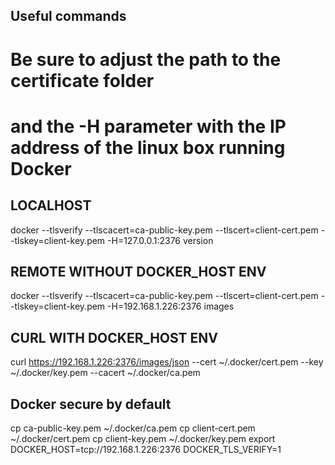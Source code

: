 ## Useful commands
#  Be sure to adjust the path to the certificate folder
#  and the -H parameter with the IP address of the linux box running Docker
## LOCALHOST
docker --tlsverify --tlscacert=ca-public-key.pem --tlscert=client-cert.pem --tlskey=client-key.pem -H=127.0.0.1:2376 version
## REMOTE WITHOUT DOCKER_HOST ENV
docker --tlsverify --tlscacert=ca-public-key.pem --tlscert=client-cert.pem --tlskey=client-key.pem -H=192.168.1.226:2376 images
## CURL WITH DOCKER_HOST ENV
curl https://192.168.1.226:2376/images/json --cert ~/.docker/cert.pem --key ~/.docker/key.pem --cacert ~/.docker/ca.pem

## Docker secure by default 
cp ca-public-key.pem ~/.docker/ca.pem
cp client-cert.pem ~/.docker/cert.pem
cp client-key.pem ~/.docker/key.pem
export DOCKER_HOST=tcp://192.168.1.226:2376 DOCKER_TLS_VERIFY=1